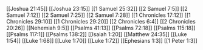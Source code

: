 [[Joshua 21:45]]
[[Joshua 23:15]]
[[1 Samuel 25:32]]
[[2 Samuel 7:5]]
[[2 Samuel 7:12]]
[[2 Samuel 7:25]]
[[2 Samuel 7:28]]
[[1 Chronicles 17:12]]
[[1 Chronicles 29:10]]
[[1 Chronicles 29:20]]
[[2 Chronicles 6:4]]
[[2 Chronicles 20:26]]
[[Nehemiah 9:5]]
[[Psalms 41:13]]
[[Psalms 72:18]]
[[Psalms 115:18]]
[[Psalms 117:1]]
[[Psalms 138:2]]
[[Isaiah 1:20]]
[[Matthew 24:35]]
[[Luke 1:54]]
[[Luke 1:68]]
[[Luke 1:70]]
[[Luke 1:72]]
[[Ephesians 1:3]]
[[1 Peter 1:3]]

